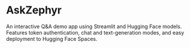# AskZephyr
An interactive Q&amp;A demo app using Streamlit and Hugging Face models. Features token authentication, chat and text-generation modes, and easy deployment to Hugging Face Spaces.
